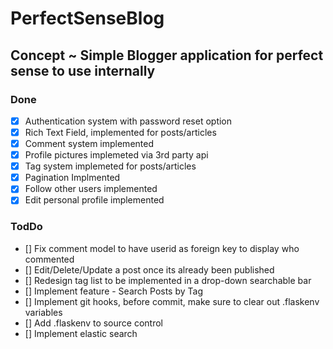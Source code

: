 # PerfectSenseBlog

## Concept ~ Simple Blogger application for perfect sense to use internally

### Done
- [x] Authentication system with password reset option
- [x] Rich Text Field, implemented for posts/articles
- [x] Comment system implemented
- [x] Profile pictures implemeted via 3rd party api
- [x] Tag system implemeted for posts/articles
- [x] Pagination Implmented
- [x] Follow other users implemented
- [x] Edit personal profile implemented

### TodDo
- [] Fix comment model to have userid as foreign key to display who commented
- [] Edit/Delete/Update a post once its already been published
- [] Redesign tag list to be implemented in a drop-down searchable bar
- [] Implement feature - Search Posts by Tag
- [] Implement git hooks, before commit, make sure to clear out .flaskenv variables
- [] Add .flaskenv to source control
- [] Implement elastic search

